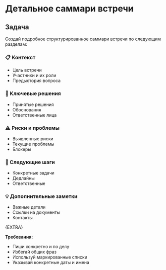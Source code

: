 # Детальное саммари встречи

## Задача
Создай подробное структурированное саммари встречи по следующим разделам:

### 📋 Контекст
- Цель встречи
- Участники и их роли
- Предыстория вопроса

### 🎯 Ключевые решения
- Принятые решения
- Обоснования
- Ответственные лица

### ⚠️ Риски и проблемы
- Выявленные риски
- Текущие проблемы
- Блокеры

### 📅 Следующие шаги
- Конкретные задачи
- Дедлайны
- Ответственные

### 💡 Дополнительные заметки
- Важные детали
- Ссылки на документы
- Контакты

{EXTRA}

**Требования:**
- Пиши конкретно и по делу
- Избегай общих фраз
- Используй маркированные списки
- Указывай конкретные даты и имена
